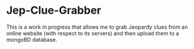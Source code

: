 # Jep-Clue-Grabber

This is a work in progress that allows me to grab Jeopardy clues from an online website (with respect to its servers) and then upload them to a mongoBD database.
